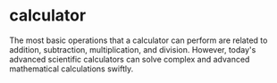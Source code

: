 # calculator
The most basic operations that a calculator can perform are related to addition, subtraction, multiplication, and division. However, today's advanced scientific calculators can solve complex and advanced mathematical calculations swiftly.
